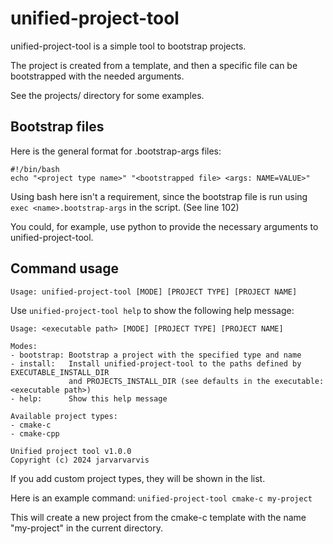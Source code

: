# unified-project-tool

unified-project-tool is a simple tool to bootstrap projects.

The project is created from a template, and then a specific file can be bootstrapped with the needed arguments.

See the projects/ directory for some examples.

## Bootstrap files

Here is the general format for .bootstrap-args files:
```
#!/bin/bash
echo "<project type name>" "<bootstrapped file> <args: NAME=VALUE>"
```

Using bash here isn't a requirement, since the bootstrap file is run using `exec <name>.bootstrap-args` in the script. (See line 102)

You could, for example, use python to provide the necessary arguments to unified-project-tool.

## Command usage

```
Usage: unified-project-tool [MODE] [PROJECT TYPE] [PROJECT NAME]
```

Use `unified-project-tool help` to show the following help message:

```
Usage: <executable path> [MODE] [PROJECT TYPE] [PROJECT NAME]

Modes:
- bootstrap: Bootstrap a project with the specified type and name
- install:   Install unified-project-tool to the paths defined by EXECUTABLE_INSTALL_DIR
             and PROJECTS_INSTALL_DIR (see defaults in the executable: <executable path>)
- help:      Show this help message

Available project types:
- cmake-c
- cmake-cpp

Unified project tool v1.0.0
Copyright (c) 2024 jarvarvarvis
```

If you add custom project types, they will be shown in the list.


Here is an example command: `unified-project-tool cmake-c my-project`

This will create a new project from the cmake-c template with the name "my-project" in the current directory.
